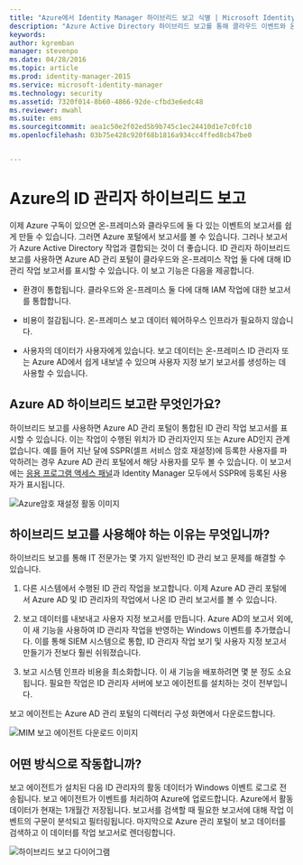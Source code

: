 ```yaml
---
title: "Azure에서 Identity Manager 하이브리드 보고 식별 | Microsoft Identity Manager"
description: "Azure Active Directory 하이브리드 보고를 통해 클라우드 이벤트와 온-프레미스 이벤트를 모두 포함하는 사용자 지정 보고서를 만들 수 있습니다."
keywords: 
author: kgremban
manager: stevenpo
ms.date: 04/28/2016
ms.topic: article
ms.prod: identity-manager-2015
ms.service: microsoft-identity-manager
ms.technology: security
ms.assetid: 7320f014-8b60-4866-92de-cfbd3e6edc48
ms.reviewer: mwahl
ms.suite: ems
ms.sourcegitcommit: aea1c50e2f02ed5b9b745c1ec24410d1e7c0fc10
ms.openlocfilehash: 03b75e428c920f68b1816a934cc4ffed8cb47be0


---
```


# Azure의 ID 관리자 하이브리드 보고
이제 Azure 구독이 있으면 온-프레미스와 클라우드에 둘 다 있는 이벤트의 보고서를 쉽게 만들 수 있습니다. 그러면 Azure 포털에서 보고서를 볼 수 있습니다. 그러나 보고서가 Azure Active Directory 작업과 결합되는 것이 더 좋습니다. ID 관리자 하이브리드 보고를 사용하면 Azure AD 관리 포털이 클라우드와 온-프레미스 작업 둘 다에 대해 ID 관리 작업 보고서를 표시할 수 있습니다. 이 보고 기능은 다음을 제공합니다.

-   환경이 통합됩니다. 클라우드와 온-프레미스 둘 다에 대해 IAM 작업에 대한 보고서를 통합합니다.

-   비용이 절감됩니다. 온-프레미스 보고 데이터 웨어하우스 인프라가 필요하지 않습니다.

-   사용자의 데이터가 사용자에게 있습니다. 보고 데이터는 온-프레미스 ID 관리자 또는 Azure AD에서 쉽게 내보낼 수 있으며 사용자 지정 보기 보고서를 생성하는 데 사용할 수 있습니다.

## Azure AD 하이브리드 보고란 무엇인가요?
하이브리드 보고를 사용하면 Azure AD 관리 포털이 통합된 ID 관리 작업 보고서를 표시할 수 있습니다. 이는 작업이 수행된 위치가 ID 관리자인지 또는 Azure AD인지 관계 없습니다. 예를 들어 지난 달에 SSPR(셀프 서비스 암호 재설정)에 등록한 사용자를 파악하려는 경우 Azure AD 관리 포털에서 해당 사용자를 모두 볼 수 있습니다. 이 보고서에는 [응용 프로그램 액세스 패널](https://myapps.microsoft.com)과 Identity Manager 모두에서 SSPR에 등록된 사용자가 표시됩니다.

![Azure암호 재설정 활동 이미지](media/MIM-Hybrid-passwordreset.jpg)

## 하이브리드 보고를 사용해야 하는 이유는 무엇입니까?
하이브리드 보고를 통해 IT 전문가는 몇 가지 일반적인 ID 관리 보고 문제를 해결할 수 있습니다.

1.  다른 시스템에서 수행된 ID 관리 작업을 보고합니다. 이제 Azure AD 관리 포털에서 Azure AD 및 ID 관리자의 작업에서 나온 ID 관리 보고서를 볼 수 있습니다.

2.  보고 데이터를 내보내고 사용자 지정 보고서를 만듭니다. Azure AD의 보고서 외에, 이 새 기능을 사용하여 ID 관리자 작업을 반영하는 Windows 이벤트를 추가했습니다. 이를 통해 SIEM 시스템으로 통합, ID 관리자 작업 보기 및 사용자 지정 보고서 만들기가 전보다 훨씬 쉬워졌습니다.

3.  보고 시스템 인프라 비용을 최소화합니다. 이 새 기능을 배포하려면 몇 분 정도 소요됩니다. 필요한 작업은 ID 관리자 서버에 보고 에이전트를 설치하는 것이 전부입니다.

보고 에이전트는 Azure AD 관리 포털의 디렉터리 구성 화면에서 다운로드합니다.

![MIM 보고 에이전트 다운로드 이미지](media/MIM-Hybrid-downloadReportAgent.jpg)

## 어떤 방식으로 작동합니까?
보고 에이전트가 설치된 다음 ID 관리자의 활동 데이터가 Windows 이벤트 로그로 전송됩니다. 보고 에이전트가 이벤트를 처리하여 Azure에 업로드합니다. Azure에서 활동 데이터가 현재는 1개월간 저장됩니다. 보고서를 검색할 때 필요한 보고서에 대해 작업 이벤트의 구문이 분석되고 필터링됩니다. 마지막으로 Azure 관리 포털이 보고 데이터를 검색하고 이 데이터를 작업 보고서로 렌더링합니다.

![하이브리드 보고 다이어그램](media/MIM-Hybrid-howitworks.png)



<!--HONumber=Apr16_HO2-->


